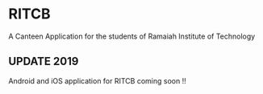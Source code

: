 # RITCB
A Canteen Application for the students of Ramaiah Institute of Technology

## UPDATE  2019
Android and iOS application for RITCB coming soon !!
